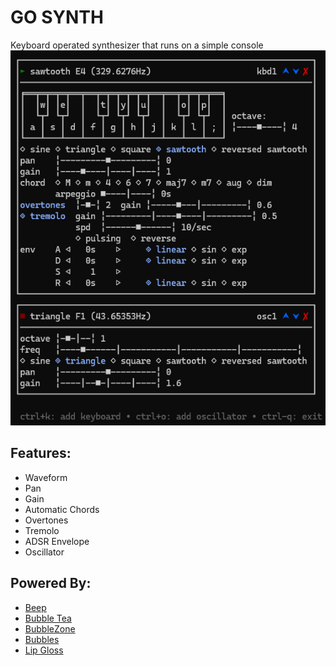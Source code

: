 <H1>GO SYNTH</H1> 
Keyboard operated synthesizer that runs on a simple console

<img src="./img/synth.png" height="600" />

<H2>Features:</H2>
<ul>
    <li>Waveform</li>
    <li>Pan</li>
    <li>Gain</li>
    <li>Automatic Chords</li>
    <li>Overtones</li>
    <li>Tremolo</li>
    <li>ADSR Envelope</li>
    <li>Oscillator</li>
</ul>

<H2>Powered By:</H2>
<ul>
    <li><a href="https://github.com/gopxl/beep">Beep</a></li>
    <li><a href="https://github.com/charmbracelet/bubbletea">Bubble Tea</a></li>
    <li><a href="https://github.com/lrstanley/bubblezone">BubbleZone</a></li>
    <li><a href="https://github.com/charmbracelet/bubbles">Bubbles</a></li>
    <li><a href="https://github.com/charmbracelet/lipgloss">Lip Gloss</a></li>
</ul>

